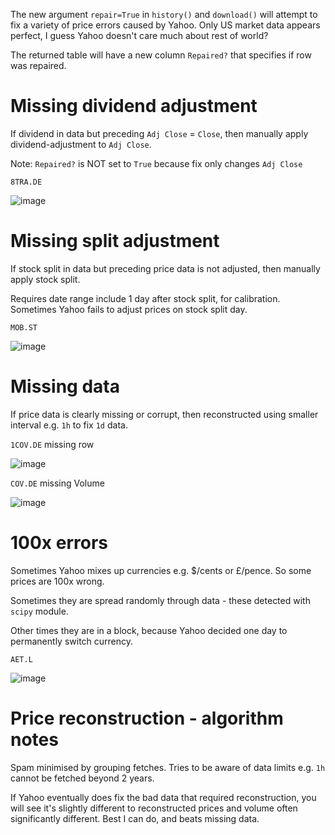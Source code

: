 The new argument `repair=True` in `history()` and `download()` will attempt to fix a variety of price errors caused by Yahoo. Only US market data appears perfect, I guess Yahoo doesn't care much about rest of world?

The returned table will have a new column `Repaired?` that specifies if row was repaired.

# Missing dividend adjustment

If dividend in data but preceding `Adj Close` = `Close`, then manually apply dividend-adjustment to `Adj Close`.

Note: `Repaired?` is NOT set to `True` because fix only changes `Adj Close`

`8TRA.DE`

![image](https://github.com/ranaroussi/yfinance/assets/96923577/5b0bb171-1846-41cc-a115-353e33d77a06)

# Missing split adjustment

If stock split in data but preceding price data is not adjusted, then manually apply stock split.

Requires date range include 1 day after stock split, for calibration. Sometimes Yahoo fails to adjust prices on stock split day.

`MOB.ST`

![image](https://github.com/ranaroussi/yfinance/assets/96923577/02670df6-d14a-4cac-a5e6-462bc9e55d37)

# Missing data

If price data is clearly missing or corrupt, then reconstructed using smaller interval e.g. `1h` to fix `1d` data.

`1COV.DE` missing row

![image](https://github.com/ranaroussi/yfinance/assets/96923577/2032052a-11ab-4dca-8a7c-e99fcd3952a2)

`COV.DE` missing Volume

![image](https://github.com/ranaroussi/yfinance/assets/96923577/39ed9634-d441-44a8-a4b7-0a1e186f5c0d)


# 100x errors

Sometimes Yahoo mixes up currencies e.g. $/cents or £/pence. So some prices are 100x wrong. 

Sometimes they are spread randomly through data - these detected with `scipy` module.

Other times they are in a block, because Yahoo decided one day to permanently switch currency.

`AET.L`

![image](https://github.com/ranaroussi/yfinance/assets/96923577/b669a76f-c0f0-4134-be0a-911d15a7c7a6)

# Price reconstruction - algorithm notes

Spam minimised by grouping fetches. Tries to be aware of data limits e.g. `1h` cannot be fetched beyond 2 years.

If Yahoo eventually does fix the bad data that required reconstruction, you will see it's slightly different to reconstructed prices and volume often significantly different. Best I can do, and beats missing data.
